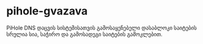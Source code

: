 # pihole-gvazava
PiHole DNS დაცვის სისტემისათვის გამოსაყენებელი დასაბლოკი საიტების სრულია სია, საჭირო და გამოსადეგი საიტების გამოკლებით.
